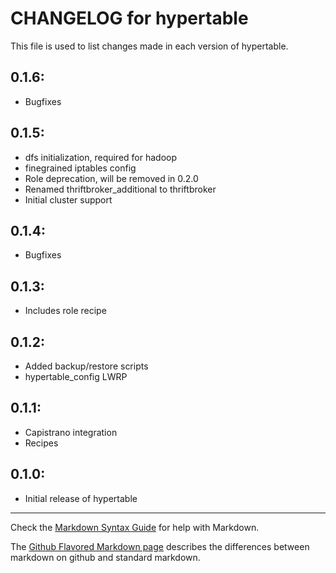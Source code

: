 # CHANGELOG for hypertable

This file is used to list changes made in each version of hypertable.

## 0.1.6:

* Bugfixes

## 0.1.5:

* dfs initialization, required for hadoop
* finegrained iptables config
* Role deprecation, will be removed in 0.2.0
* Renamed thriftbroker\_additional to thriftbroker
* Initial cluster support

## 0.1.4:

* Bugfixes

## 0.1.3:

* Includes role recipe

## 0.1.2:

* Added backup/restore scripts
* hypertable\_config LWRP

## 0.1.1:

* Capistrano integration
* Recipes

## 0.1.0:

* Initial release of hypertable

- - -
Check the [Markdown Syntax Guide](http://daringfireball.net/projects/markdown/syntax) for help with Markdown.

The [Github Flavored Markdown page](http://github.github.com/github-flavored-markdown/) describes the differences between markdown on github and standard markdown.
